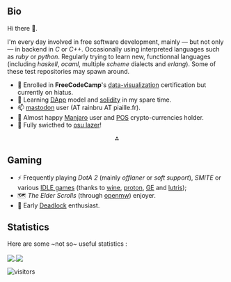 <!--
**jepasq/jepasq** is a ✨ _special_ ✨ repository because its `README.md` (this file) appears on your GitHub profile.

Here are some ideas to get you started:
-->

## Bio

Hi there 👋.

I'm every day involved in free software development, mainly &mdash; but not only &mdash; in
backend in *C* or *C++*. Occasionally using interpreted languages such as *ruby* or *python*. Regularly trying to learn new, functionnal languages (including *haskell*, *ocaml*, multiple *scheme* dialects and *erlang*). Some of these test repositories may spawn around.

- 🔭 Enrolled in **FreeCodeCamp**'s [data-visualization](https://www.freecodecamp.org/learn/data-visualization/) certification but currently on hiatus.
- 🤔 Learning [DApp](https://en.wikipedia.org/wiki/Decentralized_application) model and [solidity](https://en.wikipedia.org/wiki/Solidity) in my spare time. 
- 📫 [mastodon](https://github.com/mastodon/mastodon) user (AT rainbru AT piaille.fr).
- 🌱 Almost happy [Manjaro](https://manjaro.org/) user and  [POS](https://en.wikipedia.org/wiki/Proof_of_stake) crypto-currencies holder.
- 💬 Fully swicthed to [osu lazer](https://github.com/ppy/osu)!

<p align=center>⁂</p>

## Gaming

- ⚡ Frequently playing *DotA 2* (mainly *offlaner* or *soft support*), *SMITE* or various [IDLE games](https://en.wikipedia.org/wiki/Incremental_game) (thanks to [wine](https://github.com/wine-mirror/wine), [proton](https://github.com/ValveSoftware/Proton), [GE](https://github.com/GloriousEggroll/proton-ge-custom) and [lutris](https://github.com/lutris/lutris));
- 🗺 *The Elder Scrolls* (through [openmw](https://openmw.org/)) enjoyer.
- 🧪 Early [Deadlock](https://store.steampowered.com/app/1422450/Deadlock/) 
  enthusiast.
<!--
- 🏝 Currently farming [AO](https://albiononline.com/home) private island.
-->
## Statistics

Here are some ~not so~ useful statistics :

<a href="https://github.com/jepasq/jepasq">
  <img align="center" style="max-width:250px" src="https://github-readme-stats-git-masterrstaa-rickstaa.vercel.app/api?username=jepasq&count_private=true&show_icons=true&theme=tokyonight" />
</a>
<a href="https://github.com/jepasq/jepasq">
  <img align="center" src="https://github-readme-stats-git-masterrstaa-rickstaa.vercel.app/api/top-langs/?username=jepasq&layout=compact&theme=tokyonight&langs_count=8" />
</a>

![visitors](https://visitor-badge.laobi.icu/badge?page_id=jepasq.jepasq)
